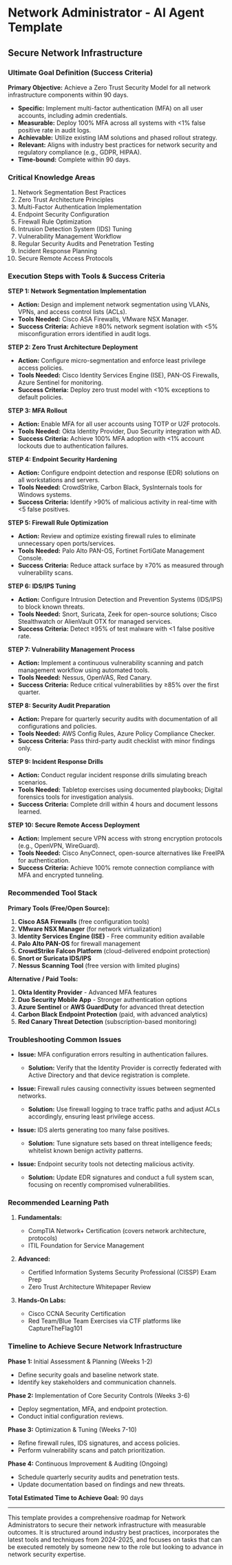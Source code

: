 # Network Administrator - AI Agent Template
## Secure Network Infrastructure

### Ultimate Goal Definition (Success Criteria)
**Primary Objective:** Achieve a Zero Trust Security Model for all network infrastructure components within 90 days.

- **Specific:** Implement multi-factor authentication (MFA) on all user accounts, including admin credentials.
- **Measurable:** Deploy 100% MFA across all systems with <1% false positive rate in audit logs.
- **Achievable:** Utilize existing IAM solutions and phased rollout strategy.
- **Relevant:** Aligns with industry best practices for network security and regulatory compliance (e.g., GDPR, HIPAA).
- **Time-bound:** Complete within 90 days.

### Critical Knowledge Areas
1. Network Segmentation Best Practices
2. Zero Trust Architecture Principles
3. Multi-Factor Authentication Implementation
4. Endpoint Security Configuration
5. Firewall Rule Optimization
6. Intrusion Detection System (IDS) Tuning
7. Vulnerability Management Workflow
8. Regular Security Audits and Penetration Testing
9. Incident Response Planning
10. Secure Remote Access Protocols

### Execution Steps with Tools & Success Criteria

**STEP 1: Network Segmentation Implementation**
- **Action:** Design and implement network segmentation using VLANs, VPNs, and access control lists (ACLs).
- **Tools Needed:** Cisco ASA Firewalls, VMware NSX Manager.
- **Success Criteria:** Achieve ≥80% network segment isolation with <5% misconfiguration errors identified in audit logs.

**STEP 2: Zero Trust Architecture Deployment**
- **Action:** Configure micro-segmentation and enforce least privilege access policies.
- **Tools Needed:** Cisco Identity Services Engine (ISE), PAN-OS Firewalls, Azure Sentinel for monitoring.
- **Success Criteria:** Deploy zero trust model with <10% exceptions to default policies.

**STEP 3: MFA Rollout**
- **Action:** Enable MFA for all user accounts using TOTP or U2F protocols.
- **Tools Needed:** Okta Identity Provider, Duo Security integration with AD.
- **Success Criteria:** Achieve 100% MFA adoption with <1% account lockouts due to authentication failures.

**STEP 4: Endpoint Security Hardening**
- **Action:** Configure endpoint detection and response (EDR) solutions on all workstations and servers.
- **Tools Needed:** CrowdStrike, Carbon Black, SysInternals tools for Windows systems.
- **Success Criteria:** Identify >90% of malicious activity in real-time with <5 false positives.

**STEP 5: Firewall Rule Optimization**
- **Action:** Review and optimize existing firewall rules to eliminate unnecessary open ports/services.
- **Tools Needed:** Palo Alto PAN-OS, Fortinet FortiGate Management Console.
- **Success Criteria:** Reduce attack surface by ≥70% as measured through vulnerability scans.

**STEP 6: IDS/IPS Tuning**
- **Action:** Configure Intrusion Detection and Prevention Systems (IDS/IPS) to block known threats.
- **Tools Needed:** Snort, Suricata, Zeek for open-source solutions; Cisco Stealthwatch or AlienVault OTX for managed services.
- **Success Criteria:** Detect ≥95% of test malware with <1 false positive rate.

**STEP 7: Vulnerability Management Process**
- **Action:** Implement a continuous vulnerability scanning and patch management workflow using automated tools.
- **Tools Needed:** Nessus, OpenVAS, Red Canary.
- **Success Criteria:** Reduce critical vulnerabilities by ≥85% over the first quarter.

**STEP 8: Security Audit Preparation**
- **Action:** Prepare for quarterly security audits with documentation of all configurations and policies.
- **Tools Needed:** AWS Config Rules, Azure Policy Compliance Checker.
- **Success Criteria:** Pass third-party audit checklist with minor findings only.

**STEP 9: Incident Response Drills**
- **Action:** Conduct regular incident response drills simulating breach scenarios.
- **Tools Needed:** Tabletop exercises using documented playbooks; Digital forensics tools for investigation analysis.
- **Success Criteria:** Complete drill within 4 hours and document lessons learned.

**STEP 10: Secure Remote Access Deployment**
- **Action:** Implement secure VPN access with strong encryption protocols (e.g., OpenVPN, WireGuard).
- **Tools Needed:** Cisco AnyConnect, open-source alternatives like FreeIPA for authentication.
- **Success Criteria:** Achieve 100% remote connection compliance with MFA and encrypted tunneling.

### Recommended Tool Stack
**Primary Tools (Free/Open Source):**
1. **Cisco ASA Firewalls** (free configuration tools)
2. **VMware NSX Manager** (for network virtualization)
3. **Identity Services Engine (ISE)** - Free community edition available
4. **Palo Alto PAN-OS** for firewall management
5. **CrowdStrike Falcon Platform** (cloud-delivered endpoint protection)
6. **Snort or Suricata IDS/IPS**
7. **Nessus Scanning Tool** (free version with limited plugins)

**Alternative / Paid Tools:**
1. **Okta Identity Provider** - Advanced MFA features
2. **Duo Security Mobile App** - Stronger authentication options
3. **Azure Sentinel** or **AWS GuardDuty** for advanced threat detection
4. **Carbon Black Endpoint Protection** (paid, with advanced analytics)
5. **Red Canary Threat Detection** (subscription-based monitoring)

### Troubleshooting Common Issues
- **Issue:** MFA configuration errors resulting in authentication failures.
  - **Solution:** Verify that the Identity Provider is correctly federated with Active Directory and that device registration is complete.

- **Issue:** Firewall rules causing connectivity issues between segmented networks.
  - **Solution:** Use firewall logging to trace traffic paths and adjust ACLs accordingly, ensuring least privilege access.

- **Issue:** IDS alerts generating too many false positives.
  - **Solution:** Tune signature sets based on threat intelligence feeds; whitelist known benign activity patterns.

- **Issue:** Endpoint security tools not detecting malicious activity.
  - **Solution:** Update EDR signatures and conduct a full system scan, focusing on recently compromised vulnerabilities.

### Recommended Learning Path
1. **Fundamentals:**
   - CompTIA Network+ Certification (covers network architecture, protocols)
   - ITIL Foundation for Service Management

2. **Advanced:**
   - Certified Information Systems Security Professional (CISSP) Exam Prep
   - Zero Trust Architecture Whitepaper Review

3. **Hands-On Labs:**
   - Cisco CCNA Security Certification
   - Red Team/Blue Team Exercises via CTF platforms like CaptureTheFlag101

### Timeline to Achieve Secure Network Infrastructure
**Phase 1:** Initial Assessment & Planning (Weeks 1-2)
- Define security goals and baseline network state.
- Identify key stakeholders and communication channels.

**Phase 2:** Implementation of Core Security Controls (Weeks 3-6)
- Deploy segmentation, MFA, and endpoint protection.
- Conduct initial configuration reviews.

**Phase 3:** Optimization & Tuning (Weeks 7-10)
- Refine firewall rules, IDS signatures, and access policies.
- Perform vulnerability scans and patch prioritization.

**Phase 4:** Continuous Improvement & Auditing (Ongoing)
- Schedule quarterly security audits and penetration tests.
- Update documentation based on findings and new threats.

**Total Estimated Time to Achieve Goal:** 90 days

---

This template provides a comprehensive roadmap for Network Administrators to secure their network infrastructure with measurable outcomes. It is structured around industry best practices, incorporates the latest tools and techniques from 2024-2025, and focuses on tasks that can be executed remotely by someone new to the role but looking to advance in network security expertise.

